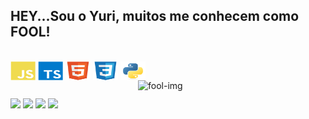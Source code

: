 ## HEY...Sou o Yuri, muitos me conhecem como FOOL!

<div style="display: inline_block"><br>
  <img align="center" alt="fool-Js" height="30" width="40" src="https://raw.githubusercontent.com/devicons/devicon/master/icons/javascript/javascript-plain.svg">
  <img align="center" alt="fool-Ts" height="30" width="40" src="https://raw.githubusercontent.com/devicons/devicon/master/icons/typescript/typescript-plain.svg">
  <img align="center" alt="fool-HTML" height="30" width="40" src="https://raw.githubusercontent.com/devicons/devicon/master/icons/html5/html5-original.svg">
  <img align="center" alt="fool-CSS" height="30" width="40" src="https://raw.githubusercontent.com/devicons/devicon/master/icons/css3/css3-original.svg">
  <img align="center" alt="fool-Python" height="30" width="40" src="https://raw.githubusercontent.com/devicons/devicon/master/icons/python/python-original.svg">
  <img align="right" alt="fool-img" height="300" width="300" src="https://cdn.discordapp.com/attachments/1259494951943671828/1266192170625536111/download20240704204853.png?ex=66a440da&is=66a2ef5a&hm=061323c2a3bc6cacd2a88b66597c615ffd9f387485bbd3f5fc26440631ae8c51&">
</div>
 
  ##

<div> 
  <a href="https://www.instagram.com/foolyuri/?hl=pt" target="_blank"><img src="https://img.shields.io/badge/-Instagram-%23E4405F?style=for-the-badge&logo=instagram&logoColor=white" target="_blank"></a>
 	<a href="https://www.twitch.tv/egofool" target="_blank"><img src="https://img.shields.io/badge/Twitch-9146FF?style=for-the-badge&logo=twitch&logoColor=white" target="_blank"></a>
  <a href = "mailto:yuricsantiago3@gmail.com"><img src="https://img.shields.io/badge/-Gmail-%23333?style=for-the-badge&logo=gmail&logoColor=white" target="_blank"></a>
  <a href="https://www.linkedin.com/in/yuri-santiago-7b8906175/" target="_blank"><img src="https://img.shields.io/badge/-LinkedIn-%230077B5?style=for-the-badge&logo=linkedin&logoColor=white" target="_blank"></a> 
  
</div>


